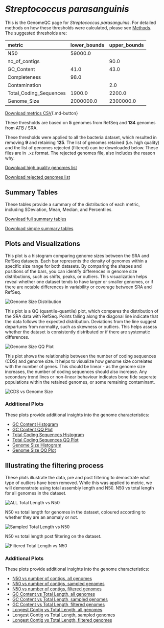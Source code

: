 # *Streptococcus parasanguinis*

This is the GenomeQC page for *Streptococcus parasanguinis*. For detailed methods on how these thresholds were calculated, please see [Methods](../../methods.md).
The suggested thresholds are: 

| metric                 | lower_bounds   | upper_bounds   |
|:-----------------------|:---------------|:---------------|
| N50                    | 59000.0        |                |
| no_of_contigs          |                | 90.0           |
| GC_Content             | 41.0           | 43.0           |
| Completeness           | 98.0           |                |
| Contamination          |                | 2.0            |
| Total_Coding_Sequences | 1900.0         | 2200.0         |
| Genome_Size            | 2000000.0      | 2300000.0      |

[Download metrics CSV](Streptococcus_parasanguinis_metrics.csv){.md-button}


These thresholds are based on **5** genomes from RefSeq and **134** genomes from ATB / SRA.

These thresholds were applied to all the bacteria dataset, which resulted in removing **9** and retaining **125**.
The list of genomes retained (i.e. high quality) and the list of genomes rejected (filtered) can be downloaded below. These files are in `.xz` format. The rejected genomes file, also includes the reason why.

[Download high quality genomes list](Streptococcus_parasanguinis_high_quality_genomes.csv.xz)


[Download rejected genomes list](Streptococcus_parasanguinis_filtered_out_genomes.csv.xz)



## Summary Tables
These tables provide a summary of the distribution of each metric, including SDeviation, Mean, Median, and Percentiles.

[Download full summary tables](summary.csv)

[Download simple summary tables](selected_summary.csv)

## Plots and Visualizations

This plot is a histogram comparing genome sizes between the SRA and RefSeq datasets. Each bar represents the density of genomes within a specific size range for both datasets. By comparing the shapes and positions of the bars, you can identify differences in genome size distributions, such as shifts, peaks, or outliers. This visualization helps reveal whether one dataset tends to have larger or smaller genomes, or if there are notable differences in variability or coverage between SRA and RefSeq.

![Genome Size Distribution](Genome_Size_refseq_histogram_kde.png)

This plot is a QQ (quantile-quantile) plot, which compares the distribution of the SRA data with RefSeq. Points falling along the diagonal line indicate that the data follows the expected distribution. Deviations from the line suggest departures from normality, such as skewness or outliers. This helps assess whether the dataset is consistently distributed or if there are systematic differences.

![Genome Size QQ Plot](Genome_Size_refseq_qqplot.png)

This plot shows the relationship between the number of coding sequences (CDS) and genome size. It helps to visualize how genome size correlates with the number of genes. This should be linear - as the genome size increases, the number of coding sequences should also increase. Any secondary trend lines or non-linear behaviour indicates bone fide seperate populations within the retained genomes, or some remaining contaminant. 

![CDS vs Genome Size](Streptococcus_parasanguinis_CDS_vs_Genome_Size.png)

### Additional Plots

These plots provide additional insights into the genome characteristics:

- [GC Content Histogram](GC_Content_refseq_histogram_kde.png)
- [GC Content QQ Plot](GC_Content_refseq_qqplot.png)
- [Total Coding Sequences Histogram](Total_Coding_Sequences_refseq_histogram_kde.png)
- [Total Coding Sequences QQ Plot](Total_Coding_Sequences_refseq_qqplot.png)
- [Genome Size Histogram](Genome_Size_refseq_histogram_kde.png)
- [Genome Size QQ Plot](Genome_Size_refseq_qqplot.png)
## Illustrating the filtering process
These plots illustrate the data, pre and post filtering to demostrate what type of outliers have been removed. While this was applied to metric, we will demonstrate using total assembly length and N50.
N50 vs total length for all genomes in the dataset.

![ALL Total Length vs N50](Streptococcus_parasanguinis_all_total_length_N50.png)

N50 vs total length for genomes in the dataset, coloured according to whether they are an anomaly or not.

![Sampled Total Length vs N50](Streptococcus_parasanguinis_sample_total_length_N50.png)

N50 vs total length post filtering on the dataset.

![Filtered Total Length vs N50](Streptococcus_parasanguinis_filt_total_length_N50.png)

### Additional Plots

These plots provide additional insights into the genome characteristics:

- [N50 vs number of contigs, all genomes](Streptococcus_parasanguinis_all_N50_number.png)
- [N50 vs number of contigs, sampled genomes](Streptococcus_parasanguinis_sample_N50_number.png)
- [N50 vs number of contigs, filtered genomes](Streptococcus_parasanguinis_filt_N50_number.png)
- [GC Content vs Total Length, all genomes](Streptococcus_parasanguinis_all_total_length_GC_Content.png)
- [GC Content vs Total Length, sampled genomes](Streptococcus_parasanguinis_sample_total_length_GC_Content.png)
- [GC Content vs Total Length, filtered genomes](Streptococcus_parasanguinis_filt_total_length_GC_Content.png)
- [Longest Contig vs Total Length, all genomes](Streptococcus_parasanguinis_all_total_length_longest.png)
- [Longest Contig vs Total Length, sampled genomes](Streptococcus_parasanguinis_sample_total_length_longest.png)
- [Longest Contig vs Total Length, filtered genomes](Streptococcus_parasanguinis_filt_total_length_longest.png)
